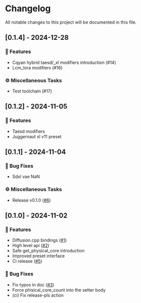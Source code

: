# Changelog

All notable changes to this project will be documented in this file.

## [0.1.4] - 2024-12-28

### 🚀 Features

- Cqyan hybrid taesd/_xl modifiers introduction (#14)
- Lcm_lora modifiers (#16)

### ⚙️ Miscellaneous Tasks

- Test toolchain (#17)

<!-- generated by git-cliff -->
<!-- generated by git-cliff -->
## [0.1.2] - 2024-11-05

### 🚀 Features

- Taesd modifiers
- Juggernaut xl v11 preset

<!-- generated by git-cliff -->
## [0.1.1] - 2024-11-04

### 🐛 Bug Fixes

- Sdxl vae NaN

### ⚙️ Miscellaneous Tasks

- Release v0.1.0 ([#6](https://github.com/newfla/diffusion-rs/pull/6))

<!-- generated by git-cliff -->
## [0.1.0] - 2024-11-02

### 🚀 Features

- Diffusion.cpp bindings ([#1](https://github.com/newfla/diffusion-rs/pull/1))
- High level api ([#2](https://github.com/newfla/diffusion-rs/pull/2))
- Safe get_physical_core introduction
- Improved preset interface
- Ci release ([#5](https://github.com/newfla/diffusion-rs/pull/5))

### 🐛 Bug Fixes

- Fix typos in doc ([#3](https://github.com/newfla/diffusion-rs/pull/3))
- Force phisical_core_count into the setter body
- *(ci)* Fix release-pls action

<!-- generated by git-cliff -->
